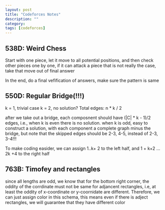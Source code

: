 ```yaml
---
layout: post
title: "Codeforces Notes"
description: ""
category: 
tags: [codeforces]
---
```


538D:  Weird Chess
---------
Start with one piece, let it move to all potential positions, and then check other pieces one by one, if it can attack a piece that is not
really the case, take that move out of final answer 

In the end, do a final vefification of answers, make sure the pattern is same



550D: Regular Bridge(!!!)
----------
k = 1, trivial case
k = 2, no solution?
Total edges: n * k / 2

after we take out a bridge, each composnent should have (|C| * k - 1)/2 edges, i.e., when k is even there is no solution. when k is odd,
easy to construct a solution, with each component a complete graph minus the bridge, but note that the skipped edges should be 2-3, 4-5, instead of 2-3, 3-4!!!

To make coding easider, we can assign 1..k+ 2 to the left half, and 1 + k+2 ... 2k +4 to the right half




763B:  Timofey and rectangles
-----------
since all lengths are odd, we know that for the bottom right corner, the oddity of the corrdinate must not be same for adjancent rectangles,
i.e, at least the oddity of x-coordinate or y-coornidate are different. Therefore, we can just assign color in this schema, this means even
if there is adject rectangles, we will guarantee that they have different color 
